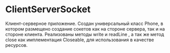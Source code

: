 # ClientServerSocket
Клиент-серверное приложение.
Создан универсальный класс Phone, в котором размещено создание сокетов как на стороне сервера, так и на стороне клиента.
Реализованы методы write и readLine , а так же метод close как имплементация Closeable, для использования в качестве ресурсов.
